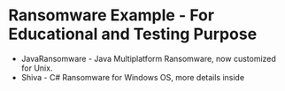 # Ransomware Example - For Educational and Testing Purpose

* JavaRansomware - Java Multiplatform Ransomware, now customized for Unix.
* Shiva - C# Ransomware for Windows OS, more details inside